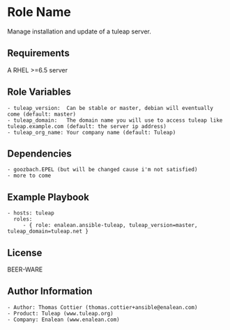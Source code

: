 Role Name
=========

Manage installation and update of a tuleap server.

Requirements
------------

A RHEL >=6.5 server

Role Variables
--------------

    - tuleap_version:  Can be stable or master, debian will eventually come (default: master)
    - tuleap_domain:   The domain name you will use to access tuleap like tuleap.example.com (default: the server ip address)
    - tuleap_org_name: Your company name (default: Tuleap)

Dependencies
------------

    - goozbach.EPEL (but will be changed cause i'm not satisfied)
    - more to come

Example Playbook
----------------

    - hosts: tuleap
      roles:
         - { role: enalean.ansible-tuleap, tuleap_version=master, tuleap_domain=tuleap.net }

License
-------

BEER-WARE

Author Information
------------------

    - Author: Thomas Cottier (thomas.cottier+ansible@enalean.com)
    - Product: Tuleap (www.tuleap.org)
    - Company: Enalean (www.enalean.com)

